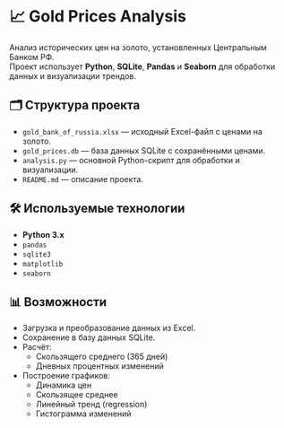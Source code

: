 # 📈 Gold Prices Analysis

Анализ исторических цен на золото, установленных Центральным Банком РФ.  
Проект использует **Python**, **SQLite**, **Pandas** и **Seaborn** для обработки данных и визуализации трендов.

## 🗂 Структура проекта

- `gold_bank_of_russia.xlsx` — исходный Excel-файл с ценами на золото.
- `gold_prices.db` — база данных SQLite с сохранёнными ценами.
- `analysis.py` — основной Python-скрипт для обработки и визуализации.
- `README.md` — описание проекта.

## 🛠 Используемые технологии

- **Python 3.x**
- `pandas`
- `sqlite3`
- `matplotlib`
- `seaborn`

## 📊 Возможности

- Загрузка и преобразование данных из Excel.
- Сохранение в базу данных SQLite.
- Расчёт:
  - Скользящего среднего (365 дней)
  - Дневных процентных изменений
- Построение графиков:
  - Динамика цен
  - Скользящее среднее
  - Линейный тренд (regression)
  - Гистограмма изменений

